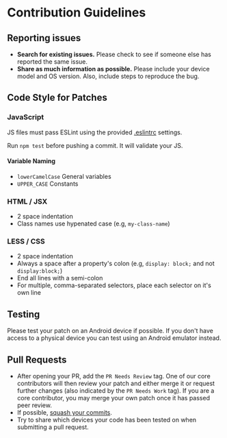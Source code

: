 # Contribution Guidelines

## Reporting issues

- **Search for existing issues.** Please check to see if someone else has reported the same issue.
- **Share as much information as possible.** Please include your device model and OS version. Also, include steps to reproduce the bug.

## Code Style for Patches

### JavaScript

JS files must pass ESLint using the provided [.eslintrc](https://github.com/mozilla/webmaker-core/blob/develop/.eslintrc) settings.

Run `npm test` before pushing a commit. It will validate your JS.

#### Variable Naming

- `lowerCamelCase` General variables
- `UPPER_CASE` Constants

### HTML / JSX

- 2 space indentation
- Class names use hypenated case (e.g, `my-class-name`)

### LESS / CSS

- 2 space indentation
- Always a space after a property's colon (e.g, `display: block;` and not `display:block;`)
- End all lines with a semi-colon
- For multiple, comma-separated selectors, place each selector on it's own line

## Testing

Please test your patch on an Android device if possible. If you don't have access to a physical device you can test using an Android emulator instead.

## Pull Requests

- After opening your PR, add the `PR Needs Review` tag. One of our core contributors will then review your patch and either merge it or request further changes (also indicated by the `PR Needs Work` tag). If you are a core contributor, you may merge your own patch once it has passed peer review.
- If possible, [squash your commits](http://davidwalsh.name/squash-commits-git).
- Try to share which devices your code has been tested on when submitting a pull request.
